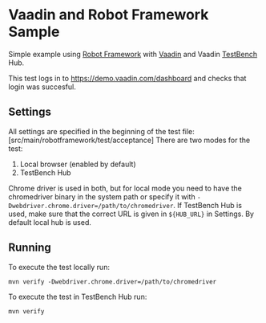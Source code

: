 # Vaadin and Robot Framework Sample
Simple example using [Robot Framework](http://robotframework.org/) with [Vaadin](https://vaadin.com/framework) and Vaadin [TestBench](https://vaadin.com/testbench) Hub. 

This test logs in to https://demo.vaadin.com/dashboard and checks that login was succesful.

## Settings

All settings are specified in the beginning of the test file: [src/main/robotframework/test/acceptance]
There are two modes for the test:

 1. Local browser (enabled by default)
 2. TestBench Hub
 
Chrome driver is used in both, but for local mode you need to have the chromedriver binary in the system path or specify it with `-Dwebdriver.chrome.driver=/path/to/chromedriver`.
If TestBench Hub is used, make sure that the correct URL is given in `${HUB_URL}` in Settings. By default local hub is used.

## Running

To execute the test locally run:

    mvn verify -Dwebdriver.chrome.driver=/path/to/chromedriver

To execute the test in TestBench Hub run:

    mvn verify

    
